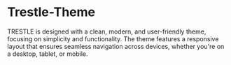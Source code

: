 # Trestle-Theme
 TRESTLE is designed with a clean, modern, and user-friendly theme, focusing on simplicity and functionality. The theme features a responsive layout that ensures seamless navigation across devices, whether you're on a desktop, tablet, or mobile.
